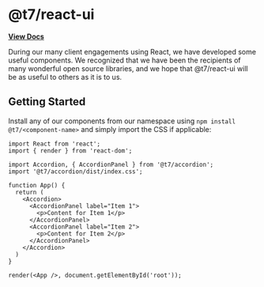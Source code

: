 # @t7/react-ui
**[View Docs](https://t7.github.io/react-ui)**

During our many client engagements using React, we have developed some useful components. We recognized that we have been the recipients of many wonderful open source libraries, and we hope that @t7/react-ui will be as useful to others as it is to us.

## Getting Started
Install any of our components from our namespace using `npm install @t7/<component-name>` and simply import the CSS if applicable:

```
import React from 'react';
import { render } from 'react-dom';

import Accordion, { AccordionPanel } from '@t7/accordion';
import '@t7/accordion/dist/index.css';

function App() {
  return (
    <Accordion>
      <AccordionPanel label="Item 1">
        <p>Content for Item 1</p>
      </AccordionPanel>
      <AccordionPanel label="Item 2">
        <p>Content for Item 2</p>
      </AccordionPanel>
    </Accordion>
  )
}

render(<App />, document.getElementById('root'));
```

